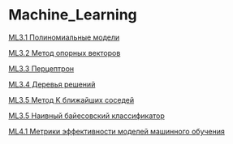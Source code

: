 # Machine_Learning

[ML3.1 Полиномиальные модели](https://colab.research.google.com/drive/1Qp6nGNe1THrWbw2dqWDTbggehocOl3dv?usp=sharing)


[ML3.2 Метод опорных векторов]()


[ML3.3 Перцептрон]()


[ML3.4 Деревья решений]()


[ML3.5 Метод K ближайших соседей]()


[ML3.5 Наивный байесовский классификатор]()


[ML4.1 Метрики эффективности моделей машинного обучения](https://colab.research.google.com/drive/1gabhS04mTwUdYfCYyQOwsS-KQTEZN3BP?usp=sharing)
